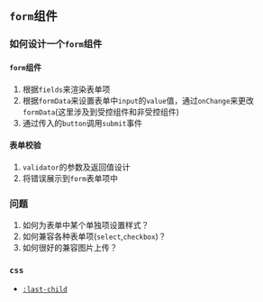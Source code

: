 ## `form`组件
### 如何设计一个`form`组件

#### `form`组件
1. 根据`fields`来渲染表单项
2. 根据`formData`来设置表单中`input`的`value`值，通过`onChange`来更改`formData`(这里涉及到受控组件和非受控组件)
3. 通过传入的`button`调用`submit`事件

#### 表单校验
1. `validator`的参数及返回值设计
2. 将错误展示到`form`表单项中


### 问题
1. 如何为表单中某个单独项设置样式？
2. 如何兼容各种表单项(`select`,`checkbox`)？
3. 如何很好的兼容图片上传？


### `css`
* [`:last-child`](https://stackoverflow.com/questions/18995362/last-child-not-working-as-expected)
